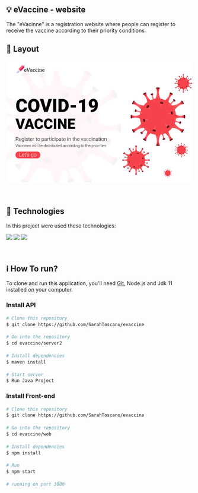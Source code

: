 ## :bulb: eVaccine - website

The "eVacinne" is a registration website where people can register to receive the vaccine according to their priority conditions.

## 🎨 Layout 

<p align="center">
  <img alt="Landing page" src="./layout/landing.png" width="600">  <br/>
</p>

<br>

## 🚀 Technologies

In this project were used these technologies:

<code><img height="25" src="https://img.shields.io/badge/Java-ED8B00?style=for-the-badge&logo=java&logoColor=white"></code>
<code><img height="25" src="https://img.shields.io/badge/React-20232A?style=for-the-badge&logo=react&logoColor=61DAFB"></code> 
<code><img height="25" src="https://img.shields.io/badge/TypeScript-007ACC?style=for-the-badge&logo=typescript&logoColor=white"></code> 

<br/> 


## :information_source: How To run?

To clone and run this application, you'll need [Git](https://git-scm.com), Node.js and Jdk 11 installed on your computer.



### Install API 

```bash
# Clone this repository
$ git clone https://github.com/SarahToscano/evaccine

# Go into the repository
$ cd evaccine/server2

# Install dependencies
$ maven install

# Start server
$ Run Java Project

```

### Install Front-end

```bash
# Clone this repository
$ git clone https://github.com/SarahToscano/evaccine

# Go into the repository
$ cd evaccine/web

# Install dependencies
$ npm install

# Run
$ npm start

# running on port 3000
```


